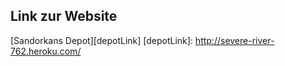 Link zur Website
----------------

[Sandorkans Depot][depotLink]
[depotLink]: http://severe-river-762.heroku.com/
